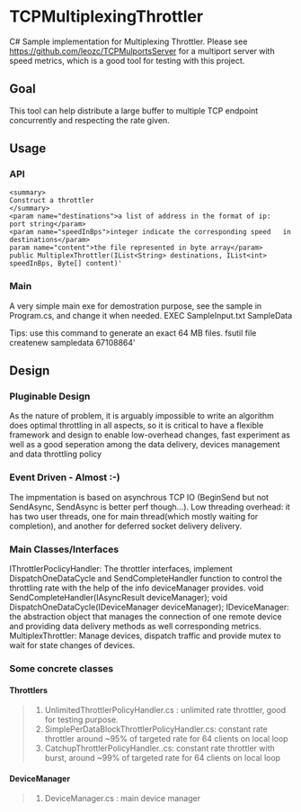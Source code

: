 TCPMultiplexingThrottler
========================
C# Sample implementation for Multiplexing Throttler.
Please see https://github.com/leozc/TCPMulportsServer for a multiport server with speed metrics, which is a good tool for testing with this project.

## Goal
This tool can help distribute a large buffer to multiple TCP endpoint concurrently and respecting the rate given.

## Usage
### API
    <summary>
    Construct a throttler
    </summary>
    <param name="destinations">a list of address in the format of ip:   port string</param>
    <param name="speedInBps">integer indicate the corresponding speed   in destinations</param>
    param name="content">the file represented in byte array</param>
    public MultiplexThrottler(IList<String> destinations, IList<int> speedInBps, Byte[] content)'

### Main
A very simple main exe for demostration purpose, see the sample in Program.cs, and change it when needed.
    EXEC SampleInput.txt SampleData
	
Tips: use this command to generate an exact 64 MB files.
    fsutil file createnew sampledata 67108864'

## Design
### Pluginable Design
As the nature of problem, it is arguably impossible to write an algorithm does optimal throttling in all aspects, so it is critical to have a flexible framework and design to enable low-overhead changes, fast experiment as well as a good seperation among the data delivery, devices management and data throttling policy 

### Event Driven -  Almost :-)
The impmentation is based on asynchrous TCP IO (BeginSend but not SendAsync, SendAsync is better perf though...).
Low threading overhead: it has two user threads, one for main thread(which mostly waiting for completion), and another for deferred socket delivery delivery. 

### Main Classes/Interfaces
IThrottlerPoclicyHandler: The throttler interfaces, implement DispatchOneDataCycle and SendCompleteHandler function to control the throttling rate with the help of the info deviceManager provides.
    void SendCompleteHandler(IAsyncResult deviceManager);
	void DispatchOneDataCycle(IDeviceManager deviceManager);
IDeviceManager: the abstraction object that manages the connection of one remote device and providing data delivery methods as well corresponding metrics.
MultiplexThrottler: Manage devices, dispatch traffic and provide mutex to wait for state changes of devices.

### Some concrete classes
#### Throttlers
>1. UnlimitedThrottlerPolicyHandler.cs : unlimited rate throttler, good for testing purpose.
>2. SimplePerDataBlockThrottlerPolicyHandler.cs: constant rate throttler around ~95% of targeted rate for 64 clients on local loop
>3. CatchupThrottlerPolicyHandler..cs: constant rate throttler with burst, around ~99% of targeted rate for 64 clients on local loop

#### DeviceManager
>1. DeviceManager.cs : main device manager
